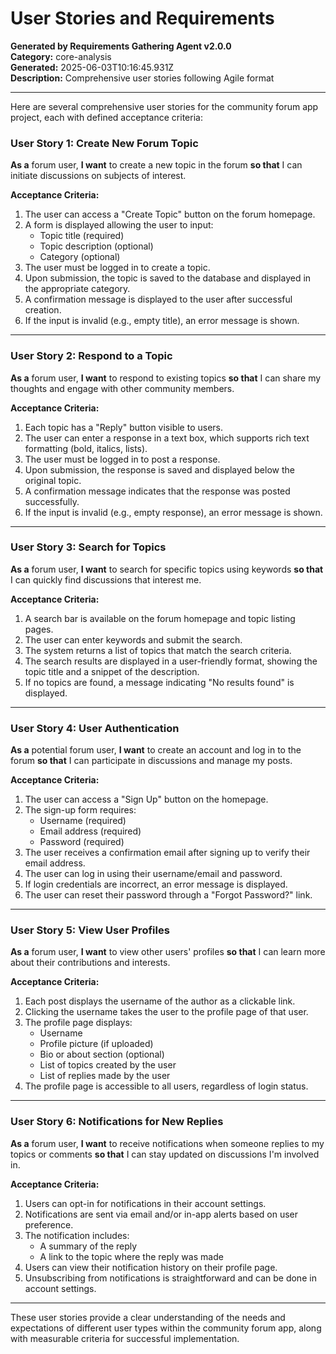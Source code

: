 # User Stories and Requirements

**Generated by Requirements Gathering Agent v2.0.0**  
**Category:** core-analysis  
**Generated:** 2025-06-03T10:16:45.931Z  
**Description:** Comprehensive user stories following Agile format

---

Here are several comprehensive user stories for the community forum app project, each with defined acceptance criteria:

### User Story 1: Create New Forum Topic
**As a** forum user, **I want** to create a new topic in the forum **so that** I can initiate discussions on subjects of interest.

**Acceptance Criteria:**
1. The user can access a "Create Topic" button on the forum homepage.
2. A form is displayed allowing the user to input:
   - Topic title (required)
   - Topic description (optional)
   - Category (optional)
3. The user must be logged in to create a topic.
4. Upon submission, the topic is saved to the database and displayed in the appropriate category.
5. A confirmation message is displayed to the user after successful creation.
6. If the input is invalid (e.g., empty title), an error message is shown.

---

### User Story 2: Respond to a Topic
**As a** forum user, **I want** to respond to existing topics **so that** I can share my thoughts and engage with other community members.

**Acceptance Criteria:**
1. Each topic has a "Reply" button visible to users.
2. The user can enter a response in a text box, which supports rich text formatting (bold, italics, lists).
3. The user must be logged in to post a response.
4. Upon submission, the response is saved and displayed below the original topic.
5. A confirmation message indicates that the response was posted successfully.
6. If the input is invalid (e.g., empty response), an error message is shown.

---

### User Story 3: Search for Topics
**As a** forum user, **I want** to search for specific topics using keywords **so that** I can quickly find discussions that interest me.

**Acceptance Criteria:**
1. A search bar is available on the forum homepage and topic listing pages.
2. The user can enter keywords and submit the search.
3. The system returns a list of topics that match the search criteria.
4. The search results are displayed in a user-friendly format, showing the topic title and a snippet of the description.
5. If no topics are found, a message indicating "No results found" is displayed.

---

### User Story 4: User Authentication
**As a** potential forum user, **I want** to create an account and log in to the forum **so that** I can participate in discussions and manage my posts.

**Acceptance Criteria:**
1. The user can access a "Sign Up" button on the homepage.
2. The sign-up form requires:
   - Username (required)
   - Email address (required)
   - Password (required)
3. The user receives a confirmation email after signing up to verify their email address.
4. The user can log in using their username/email and password.
5. If login credentials are incorrect, an error message is displayed.
6. The user can reset their password through a "Forgot Password?" link.

---

### User Story 5: View User Profiles
**As a** forum user, **I want** to view other users' profiles **so that** I can learn more about their contributions and interests.

**Acceptance Criteria:**
1. Each post displays the username of the author as a clickable link.
2. Clicking the username takes the user to the profile page of that user.
3. The profile page displays:
   - Username
   - Profile picture (if uploaded)
   - Bio or about section (optional)
   - List of topics created by the user
   - List of replies made by the user
4. The profile page is accessible to all users, regardless of login status.

---

### User Story 6: Notifications for New Replies
**As a** forum user, **I want** to receive notifications when someone replies to my topics or comments **so that** I can stay updated on discussions I'm involved in.

**Acceptance Criteria:**
1. Users can opt-in for notifications in their account settings.
2. Notifications are sent via email and/or in-app alerts based on user preference.
3. The notification includes:
   - A summary of the reply
   - A link to the topic where the reply was made
4. Users can view their notification history on their profile page.
5. Unsubscribing from notifications is straightforward and can be done in account settings.

---

These user stories provide a clear understanding of the needs and expectations of different user types within the community forum app, along with measurable criteria for successful implementation.
